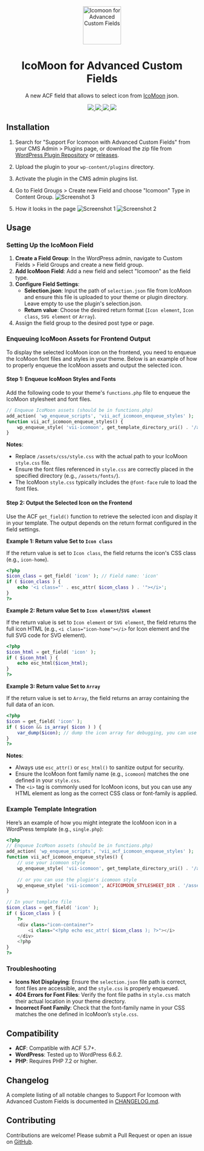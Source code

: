 <div align="center">

 <img width="100px" src="https://ps.w.org/acf-icomoon/assets/icon.svg" align="center" alt="Icomoon for Advanced Custom Fields" />

 <h1 align="center" style="border:none; padding:0;">IcoMoon for Advanced Custom Fields</h1>

 <p align="center">A new ACF field that allows to select icon from <a href="https://icomoon.io" target="_blank">IcoMoon</a> json.</p>

 <p align="center">
   <a href="https://github.com/viivue/acf-icomoon/releases/latest">
   <img src="https://badgen.net/github/release/viivue/acf-icomoon/?cache=600">
   </a><a href="https://wordpress.org/plugins/acf-icomoon/">
   <img src="https://img.shields.io/badge/-WordPress-0273A9">
   </a>
    <a href="https://icomoon.io">
   <img src="https://img.shields.io/badge/-IcoMoon-29C3F9">
   </a>
    <a href="https://www.advancedcustomfields.com/">
   <img src="https://img.shields.io/badge/-Advanced Custom Fields-347C39">
   </a>
 </p>

</div>

## Installation

1. Search for "Support For Icomoon with Advanced Custom Fields" from your CMS Admin > Plugins page, or download the zip
   file
   from [WordPress Plugin Repository](https://wordpress.org/plugins/support-for-icomoon-with-advanced-custom-fields/)
   or [releases](https://github.com/viivue/acf-icomoon/releases).
2. Upload the plugin to your `wp-content/plugins` directory.
3. Activate the plugin in the CMS admin plugins list.
4. Go to Field Groups > Create new Field and choose "Icomoon" Type in Content Group.
   ![Screenshot 3](https://ps.w.org/acf-icomoon/assets/screenshot-3.png)

5. How it looks in the page
   ![Screenshot 1](https://ps.w.org/acf-icomoon/assets/screenshot-1.png)
   ![Screenshot 2](https://ps.w.org/acf-icomoon/assets/screenshot-2.png)

## Usage

### Setting Up the IcoMoon Field

1. **Create a Field Group**: In the WordPress admin, navigate to Custom Fields > Field Groups and create a new field
   group.
2. **Add IcoMoon Field**: Add a new field and select "Icomoon" as the field type.
3. **Configure Field Settings**:
    - **Selection.json**: Input the path of `selection.json` file from IcoMoon and ensure this file is uploaded to your
      theme or plugin directory. Leave empty to use the plugin's selection.json.
    - **Return value**: Choose the desired return format (`Icon element`, `Icon class`, `SVG element` or `Array`).
4. Assign the field group to the desired post type or page.

### Enqueuing IcoMoon Assets for Frontend Output

To display the selected IcoMoon icon on the frontend, you need to enqueue the IcoMoon font files and styles in your
theme. Below is an example of how to properly enqueue the IcoMoon assets and output the selected icon.

#### Step 1: Enqueue IcoMoon Styles and Fonts

Add the following code to your theme's `functions.php` file to enqueue the IcoMoon stylesheet and font files.

```php
// Enqueue IcoMoon assets (should be in functions.php)
add_action( 'wp_enqueue_scripts', 'vii_acf_icomoon_enqueue_styles' );
function vii_acf_icomoon_enqueue_styles() {
    wp_enqueue_style( 'vii-icomoon', get_template_directory_uri() . '/assets/css/style.css', array(), '1.0.0' );
}
```

**Notes**:

- Replace `/assets/css/style.css` with the actual path to your IcoMoon `style.css` file.
- Ensure the font files referenced in `style.css` are correctly placed in the specified directory (e.g.,
  `/assets/fonts/`).
- The IcoMoon `style.css` typically includes the `@font-face` rule to load the font files.

#### Step 2: Output the Selected Icon on the Frontend

Use the ACF `get_field()` function to retrieve the selected icon and display it in your template. The output depends on
the return format configured in the field settings.

**Example 1: Return value Set to `Icon class`**

If the return value is set to `Icon class`, the field returns the icon's CSS class (e.g., `icon-home`).

```php
<?php
$icon_class = get_field( 'icon' ); // Field name: 'icon'
if ( $icon_class ) {
    echo '<i class="' . esc_attr( $icon_class ) . '"></i>';
}
?>
```

**Example 2: Return value Set to `Icon element`/`SVG element`**

If the return value is set to `Icon element` or `SVG element`, the field returns the full icon HTML (e.g.,
`<i class="icon-home"></i>` for Icon element and the full SVG code for SVG element).

```php
<?php
$icon_html = get_field( 'icon' );
if ( $icon_html ) {
    echo esc_html($icon_html);
}
?>
```

**Example 3: Return value Set to `Array`**

If the return value is set to `Array`, the field returns an array containing the full data of an icon.

```php
<?php
$icon = get_field( 'icon' );
if ( $icon && is_array( $icon ) ) {
    var_dump($icon); // dump the icon array for debugging, you can use it to get the icon name, class, and SVG code
}
?>
```

**Notes**:

- Always use `esc_attr()` or `esc_html()` to sanitize output for security.
- Ensure the IcoMoon font family name (e.g., `icomoon`) matches the one defined in your `style.css`.
- The `<i>` tag is commonly used for IcoMoon icons, but you can use any HTML element as long as the correct CSS class or
  font-family is applied.

### Example Template Integration

Here’s an example of how you might integrate the IcoMoon icon in a WordPress template (e.g., `single.php`):

```php
<?php
// Enqueue IcoMoon assets (should be in functions.php)
add_action( 'wp_enqueue_scripts', 'vii_acf_icomoon_enqueue_styles' );
function vii_acf_icomoon_enqueue_styles() {
    // use your icomoon style 
    wp_enqueue_style( 'vii-icomoon', get_template_directory_uri() . '/assets/css/style.css', array(), '1.0.0' );
    
    // or you can use the plugin's icomoon style
    wp_enqueue_style( 'vii-icomoon', ACFICOMOON_STYLESHEET_DIR . '/assets/css/icomoon.css', array(), '1.0.0' );
}

// In your template file
$icon_class = get_field( 'icon' );
if ( $icon_class ) {
    ?>
    <div class="icon-container">
        <i class="<?php echo esc_attr( $icon_class ); ?>"></i>
    </div>
    <?php
}
?>
```

### Troubleshooting

- **Icons Not Displaying**: Ensure the `selection.json` file path is correct, font files are accessible, and the
  `style.css` is properly enqueued.
- **404 Errors for Font Files**: Verify the font file paths in `style.css` match their actual location in your theme
  directory.
- **Incorrect Font Family**: Check that the font-family name in your CSS matches the one defined in IcoMoon’s
  `style.css`.

## Compatibility

- **ACF**: Compatible with ACF 5.7+.
- **WordPress**: Tested up to WordPress 6.6.2.
- **PHP**: Requires PHP 7.2 or higher.

## Changelog

A complete listing of all notable changes to Support For Icomoon with Advanced Custom Fields is documented
in [CHANGELOG.md](CHANGELOG.md).

## Contributing

Contributions are welcome! Please submit a Pull Request or open an issue
on [GitHub](https://github.com/viivue/acf-icomoon).
